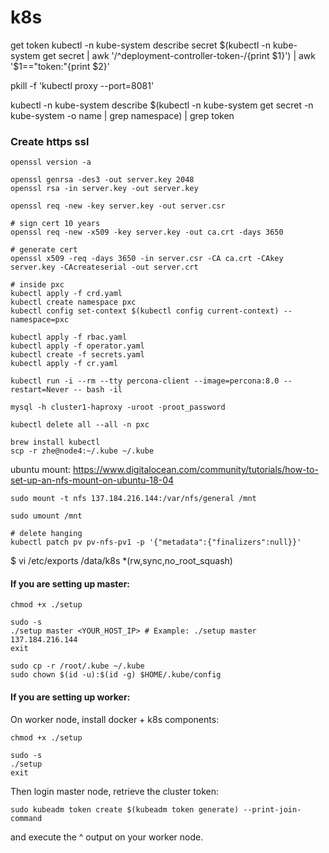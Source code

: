 # k8s

get token kubectl -n kube-system describe secret $(kubectl -n kube-system get secret | awk '/^deployment-controller-token-/{print $1}') | awk '$1=="token:"{print $2}'

pkill -f 'kubectl proxy --port=8081'

kubectl -n kube-system describe $(kubectl -n kube-system get secret -n kube-system -o name | grep namespace) | grep token
### Create https ssl
```
openssl version -a

openssl genrsa -des3 -out server.key 2048
openssl rsa -in server.key -out server.key

openssl req -new -key server.key -out server.csr

# sign cert 10 years
openssl req -new -x509 -key server.key -out ca.crt -days 3650

# generate cert
openssl x509 -req -days 3650 -in server.csr -CA ca.crt -CAkey server.key -CAcreateserial -out server.crt
``` 

```
# inside pxc
kubectl apply -f crd.yaml
kubectl create namespace pxc
kubectl config set-context $(kubectl config current-context) --namespace=pxc

kubectl apply -f rbac.yaml
kubectl apply -f operator.yaml
kubectl create -f secrets.yaml
kubectl apply -f cr.yaml

kubectl run -i --rm --tty percona-client --image=percona:8.0 --restart=Never -- bash -il

mysql -h cluster1-haproxy -uroot -proot_password

kubectl delete all --all -n pxc
```

```
brew install kubectl 
scp -r zhe@node4:~/.kube ~/.kube
```

ubuntu mount: https://www.digitalocean.com/community/tutorials/how-to-set-up-an-nfs-mount-on-ubuntu-18-04

```
sudo mount -t nfs 137.184.216.144:/var/nfs/general /mnt
```

```
sudo umount /mnt
```

```
# delete hanging
kubectl patch pv pv-nfs-pv1 -p '{"metadata":{"finalizers":null}}'
```

$ vi /etc/exports
/data/k8s  *(rw,sync,no_root_squash)

#### If you are setting up master:
```
chmod +x ./setup

sudo -s
./setup master <YOUR_HOST_IP> # Example: ./setup master 137.184.216.144
exit

sudo cp -r /root/.kube ~/.kube
sudo chown $(id -u):$(id -g) $HOME/.kube/config
```

#### If you are setting up worker:
On worker node, install docker + k8s components:
```
chmod +x ./setup

sudo -s
./setup
exit
```

Then login master node, retrieve the cluster token:
```
sudo kubeadm token create $(kubeadm token generate) --print-join-command
```
and execute the ^ output on your worker node.
```